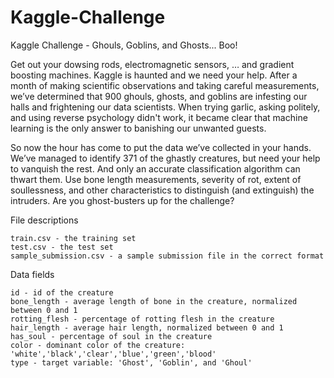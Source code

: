 # Kaggle-Challenge
Kaggle Challenge - Ghouls, Goblins, and Ghosts... Boo! 

Get out your dowsing rods, electromagnetic sensors, … and gradient boosting machines. Kaggle is haunted and we need your help. After a month of making scientific observations and taking careful measurements, we’ve determined that 900 ghouls, ghosts, and goblins are infesting our halls and frightening our data scientists. When trying garlic, asking politely, and using reverse psychology didn't work, it became clear that machine learning is the only answer to banishing our unwanted guests.

So now the hour has come to put the data we’ve collected in your hands. We’ve managed to identify 371 of the ghastly creatures, but need your help to vanquish the rest. And only an accurate classification algorithm can thwart them. Use bone length measurements, severity of rot, extent of soullessness, and other characteristics to distinguish (and extinguish) the intruders. Are you ghost-busters up for the challenge?

File descriptions

    train.csv - the training set
    test.csv - the test set
    sample_submission.csv - a sample submission file in the correct format

Data fields

    id - id of the creature
    bone_length - average length of bone in the creature, normalized between 0 and 1
    rotting_flesh - percentage of rotting flesh in the creature
    hair_length - average hair length, normalized between 0 and 1
    has_soul - percentage of soul in the creature
    color - dominant color of the creature: 'white','black','clear','blue','green','blood'
    type - target variable: 'Ghost', 'Goblin', and 'Ghoul'
